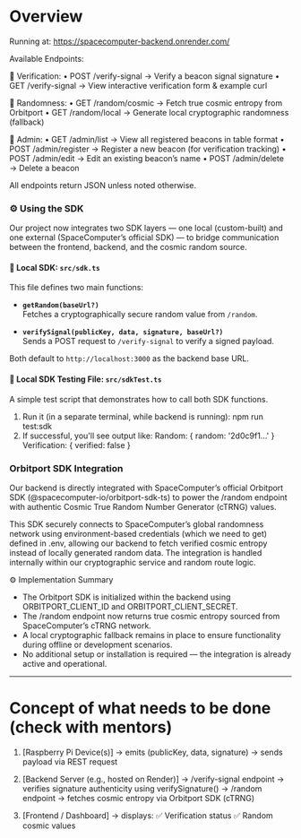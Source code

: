# Overview

Running at: https://spacecomputer-backend.onrender.com/

Available Endpoints:

🔹 Verification:
  • POST /verify-signal          → Verify a beacon signal signature
  • GET  /verify-signal           → View interactive verification form & example curl

🔹 Randomness:
  • GET  /random/cosmic           → Fetch true cosmic entropy from Orbitport
  • GET  /random/local            → Generate local cryptographic randomness (fallback)

🔹 Admin:
  • GET  /admin/list              → View all registered beacons in table format
  • POST /admin/register          → Register a new beacon (for verification tracking)
  • POST /admin/edit              → Edit an existing beacon’s name
  • POST /admin/delete            → Delete a beacon

All endpoints return JSON unless noted otherwise.

### ⚙️ Using the SDK

Our project now integrates two SDK layers — one local (custom-built) and one external (SpaceComputer’s official SDK) — to bridge communication between the frontend, backend, and the cosmic random source.

#### 📁 Local SDK: `src/sdk.ts`

This file defines two main functions:

- **`getRandom(baseUrl?)`**  
  Fetches a cryptographically secure random value from `/random`.

- **`verifySignal(publicKey, data, signature, baseUrl?)`**  
  Sends a POST request to `/verify-signal` to verify a signed payload.

Both default to `http://localhost:3000` as the backend base URL.

#### 📁 Local SDK Testing File: `src/sdkTest.ts`

A simple test script that demonstrates how to call both SDK functions.

1. Run it (in a separate terminal, while backend is running): npm run test:sdk
2. If successful, you'll see output like:
Random: { random: '2d0c9f1...' }
Verification: { verified: false }

### Orbitport SDK Integration

Our backend is directly integrated with SpaceComputer’s official Orbitport SDK (@spacecomputer-io/orbitport-sdk-ts) to power the /random endpoint with authentic Cosmic True Random Number Generator (cTRNG) values.

This SDK securely connects to SpaceComputer’s global randomness network using environment-based credentials (which we need to get) defined in .env, allowing our backend to fetch verified cosmic entropy instead of locally generated random data. The integration is handled internally within our cryptographic service and random route logic.

⚙️ Implementation Summary
- The Orbitport SDK is initialized within the backend using ORBITPORT_CLIENT_ID and ORBITPORT_CLIENT_SECRET.
- The /random endpoint now returns true cosmic entropy sourced from SpaceComputer’s cTRNG network.
- A local cryptographic fallback remains in place to ensure functionality during offline or development scenarios.
- No additional setup or installation is required — the integration is already active and operational.


---

# Concept of what needs to be done (check with mentors)
1. [Raspberry Pi Device(s)]
    → emits (publicKey, data, signature)
    → sends payload via REST request
        
2. [Backend Server (e.g., hosted on Render)]
    → /verify-signal endpoint
        → verifies signature authenticity using verifySignature()
    → /random endpoint
        → fetches cosmic entropy via Orbitport SDK (cTRNG)
        
3. [Frontend / Dashboard]
    → displays:
        ✅ Verification status
        ✅ Random cosmic values